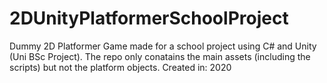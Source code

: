 # 2DUnityPlatformerSchoolProject
Dummy 2D Platformer Game made for a school project using C# and Unity (Uni BSc Project).
The repo only conatains the main assets (including the scripts) but not the platform objects.
Created in: 2020
